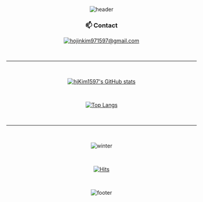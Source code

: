 <div align="center">

![header](https://capsule-render.vercel.app/api?type=shark&color=gradient)

### 📫 Contact
<a href="mailto:hojinkim971597@gmail.com" target="_blank"><img src="https://img.shields.io/badge/gmail-EA4335?style=flat-square&logo=gmail&logoColor=white" alt="hojinkim971597@gmail.com"/></a>

<br/>

<hr>

<br/>

[![hjKim1597's GitHub stats](https://github-readme-stats.vercel.app/api?username=hjKim1597&show_icons=true&hide=contribs,issues&theme=tokyonight)](https://github.com/anuraghazra/github-readme-stats)
 
<br/>
  
[![Top Langs](https://github-readme-stats.vercel.app/api/top-langs/?username=hjKim1597&layout=compact)](https://github.com/anuraghazra/github-readme-stats)

<br/>

<hr>

<br/>

![winter](https://github.com/user-attachments/assets/e2850ea5-5872-4e4f-a675-01db12491d03)

<br/>

[![Hits](https://hits.seeyoufarm.com/api/count/incr/badge.svg?url=https%3A%2F%2Fgithub.com%2FhjKim1597&count_bg=%233488EF&title_bg=%23BFBDE3&icon=&icon_color=%233394FF&title=%F0%9F%8D%92&edge_flat=false)](https://hits.seeyoufarm.com)

<br/>

![footer](https://capsule-render.vercel.app/api?type=shark&color=gradient&section=footer)
